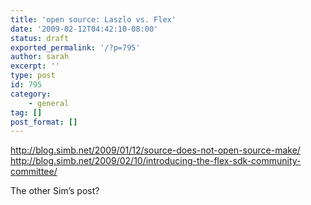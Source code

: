 ```yaml
---
title: 'open source: Laszlo vs. Flex'
date: '2009-02-12T04:42:10-08:00'
status: draft
exported_permalink: '/?p=795'
author: sarah
excerpt: ''
type: post
id: 795
category:
    - general
tag: []
post_format: []
---
```

http://blog.simb.net/2009/01/12/source-does-not-open-source-make/  
http://blog.simb.net/2009/02/10/introducing-the-flex-sdk-community-committee/

The other Sim’s post?